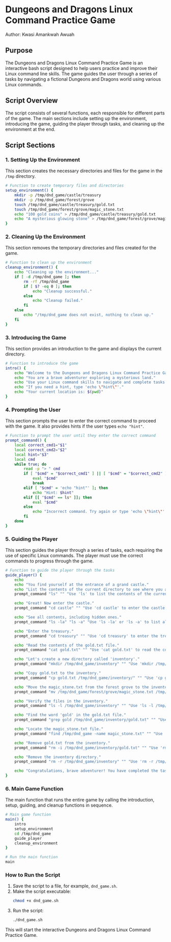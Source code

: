 # Dungeons and Dragons Linux Command Practice Game

Author: Kwasi Amankwah Awuah

## Purpose

The Dungeons and Dragons Linux Command Practice Game is an interactive bash script designed to help users practice and improve their Linux command line skills. The game guides the user through a series of tasks by navigating a fictional Dungeons and Dragons world using various Linux commands.

## Script Overview

The script consists of several functions, each responsible for different parts of the game. The main sections include setting up the environment, introducing the game, guiding the player through tasks, and cleaning up the environment at the end.

## Script Sections

### 1. Setting Up the Environment

This section creates the necessary directories and files for the game in the `/tmp` directory.

```bash
# Function to create temporary files and directories
setup_environment() {
    mkdir -p /tmp/dnd_game/castle/treasury
    mkdir -p /tmp/dnd_game/forest/grove
    touch /tmp/dnd_game/castle/treasury/gold.txt
    touch /tmp/dnd_game/forest/grove/magic_stone.txt
    echo "100 gold coins" > /tmp/dnd_game/castle/treasury/gold.txt
    echo "A mysterious glowing stone" > /tmp/dnd_game/forest/grove/magic_stone.txt
}
```

### 2. Cleaning Up the Environment

This section removes the temporary directories and files created for the game.

```bash
# Function to clean up the environment
cleanup_environment() {
    echo "Cleaning up the environment..."
    if [ -d /tmp/dnd_game ]; then
        rm -rf /tmp/dnd_game
        if [ $? -eq 0 ]; then
            echo "Cleanup successful."
        else
            echo "Cleanup failed."
        fi
    else
        echo "/tmp/dnd_game does not exist, nothing to clean up."
    fi
}
```

### 3. Introducing the Game

This section provides an introduction to the game and displays the current directory.

```bash
# Function to introduce the game
intro() {
    echo "Welcome to the Dungeons and Dragons Linux Command Practice Game!"
    echo "You are a brave adventurer exploring a mysterious land."
    echo "Use your Linux command skills to navigate and complete tasks."
    echo "If you need a hint, type 'echo \"hint\"'."
    echo "Your current location is: $(pwd)"
}
```

### 4. Prompting the User

This section prompts the user to enter the correct command to proceed with the game. It also provides hints if the user types `echo "hint"`.

```bash
# Function to prompt the user until they enter the correct command
prompt_command() {
    local correct_cmd1="$1"
    local correct_cmd2="$2"
    local hint="$3"
    local cmd
    while true; do
        read -p "> " cmd
        if [ "$cmd" = "$correct_cmd1" ] || [ "$cmd" = "$correct_cmd2" ]; then
            eval "$cmd"
            break
        elif [ "$cmd" = 'echo "hint"' ]; then
            echo "Hint: $hint"
        elif [[ "$cmd" == ls* ]]; then
            eval "$cmd"
        else
            echo "Incorrect command. Try again or type 'echo \"hint\"' for help."
        fi
    done
}
```

### 5. Guiding the Player

This section guides the player through a series of tasks, each requiring the use of specific Linux commands. The player must use the correct commands to progress through the game.

```bash
# Function to guide the player through the tasks
guide_player() {
    echo
    echo "You find yourself at the entrance of a grand castle."
    echo "List the contents of the current directory to see where you are."
    prompt_command "ls" "" "Use 'ls' to list the contents of the current directory."

    echo "Great! Now enter the castle."
    prompt_command "cd castle" "" "Use 'cd castle' to enter the castle."

    echo "See all contents, including hidden ones."
    prompt_command "ls -la" "ls -a" "Use 'ls -la' or 'ls -a' to list all files, including hidden ones."

    echo "Enter the treasury."
    prompt_command "cd treasury" "" "Use 'cd treasury' to enter the treasury."

    echo "Read the contents of the gold.txt file."
    prompt_command "cat gold.txt" "" "Use 'cat gold.txt' to read the contents of the gold.txt file."

    echo "Let's create a new directory called 'inventory'."
    prompt_command "mkdir /tmp/dnd_game/inventory" "" "Use 'mkdir /tmp/dnd_game/inventory' to create a new directory."

    echo "Copy gold.txt to the inventory."
    prompt_command "cp gold.txt /tmp/dnd_game/inventory/" "" "Use 'cp gold.txt /tmp/dnd_game/inventory/' to copy gold.txt to the inventory."

    echo "Move the magic_stone.txt from the forest grove to the inventory."
    prompt_command "mv /tmp/dnd_game/forest/grove/magic_stone.txt /tmp/dnd_game/inventory/" "" "Use 'mv /tmp/dnd_game/forest/grove/magic_stone.txt /tmp/dnd_game/inventory/' to move magic_stone.txt to the inventory."

    echo "Verify the files in the inventory."
    prompt_command "ls -l /tmp/dnd_game/inventory" "" "Use 'ls -l /tmp/dnd_game/inventory' to verify the files in the inventory."

    echo "Find the word 'gold' in the gold.txt file."
    prompt_command "grep gold /tmp/dnd_game/inventory/gold.txt" "" "Use 'grep gold /tmp/dnd_game/inventory/gold.txt' to find the word 'gold' in the gold.txt file."

    echo "Locate the magic_stone.txt file."
    prompt_command "find /tmp/dnd_game -name magic_stone.txt" "" "Use 'find /tmp/dnd_game -name magic_stone.txt' to locate the magic_stone.txt file."

    echo "Remove gold.txt from the inventory."
    prompt_command "rm -i /tmp/dnd_game/inventory/gold.txt" "" "Use 'rm -i /tmp/dnd_game/inventory/gold.txt' to remove gold.txt from the inventory."

    echo "Remove the inventory directory."
    prompt_command "rm -r /tmp/dnd_game/inventory" "" "Use 'rm -r /tmp/dnd_game/inventory' to remove the inventory directory."

    echo "Congratulations, brave adventurer! You have completed the tasks."
}
```

### 6. Main Game Function

The main function that runs the entire game by calling the introduction, setup, guiding, and cleanup functions in sequence.

```bash
# Main game function
main() {
    intro
    setup_environment
    cd /tmp/dnd_game
    guide_player
    cleanup_environment
}

# Run the main function
main
```

### How to Run the Script

1. Save the script to a file, for example, `dnd_game.sh`.
2. Make the script executable:
    ```bash
    chmod +x dnd_game.sh
    ```
3. Run the script:
    ```bash
    ./dnd_game.sh
    ```

This will start the interactive Dungeons and Dragons Linux Command Practice Game.